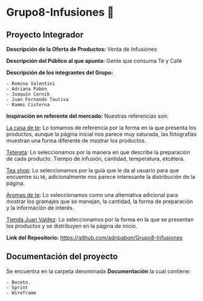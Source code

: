 # Grupo8-Infusiones :mate:
## Proyecto Integrador

**Descripción de la Oferta de Productos:** Venta de Infusiones

**Descripción del Público al que apunta:** Gente que consuma Té y Café

**Descripción de los integrantes del Grupo:**
```
- Romina Valentini
- Adriana Pabón
- Joaquín Cernik
- Juan Fernando Tautiva
- Rammi Cisterna
```

**Inspiración en referente del mercado:** Nuestras referencias son:

[La casa de te](https://www.lacasadete.es/): Lo tomamos de referencia por la forma en la que presenta los productos, aunque la página inicial nos parece muy saturada, las fotografías muestran una forma diferente de mostrar los productos.

[Tetereta](https://tetereta.com/comprar-infusiones/sin-teina-cafeina/cereza-banana/): Lo seleccionamos por la manera en que describe la preparación de cada producto. Tiempo de infusión, cantidad, temperatura, etcétera.

[Tea shop](https://www.teashop.com/): Lo seleccionamos por la guía que le da al usuario para que encuentre su té, adicionalmente nos parece interesante la distribución de la página.

[Aromas de te](https://www.aromasdete.com/infusiones-frutales/happy-fruit): Lo seleccionamos como una alternativa adicional para mostrar los gramajes que se manejan, la cantidad, la forma de preparación y la información de interés.

[Tienda Juan Valdez](https://www.tiendajuanvaldez.com/ ): Lo seleccionamos por la forma en la que se presentan los productos y se distribuyen en la página de inicio.


**Link del Repositorio:** https://github.com/adripabon/Grupo8-Infusiones

## Documentación del proyecto
Se encuentra en la carpeta denominada **Documentación** la cual contiene:
```
- Boceto.
- Sprint
- Wireframe
```
